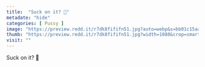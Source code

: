 ```yaml
---
title:  "Suck on it? 🥰"
metadate: "hide"
categories: [ Pussy ]
image: "https://preview.redd.it/r7dk8fififn51.jpg?auto=webp&s=bb01c15aa88d7dc78b5623b901cbad9dec9edeb8"
thumb: "https://preview.redd.it/r7dk8fififn51.jpg?width=1080&crop=smart&auto=webp&s=15c6db27f812c2d7d92397d4ae7f9129249a2d5d"
visit: ""
---
```

Suck on it? 🥰
